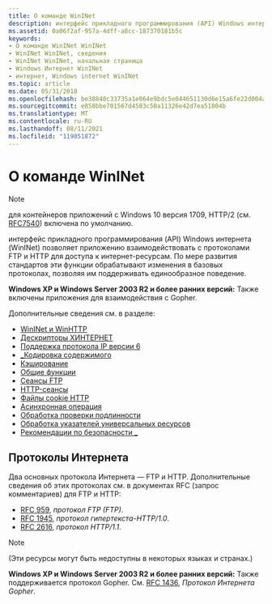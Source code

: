 ```yaml
---
title: О команде WinINet
description: интерфейс прикладного программирования (API) Windows интернета (WinINet) позволяет приложению взаимодействовать с протоколами FTP и HTTP для доступа к интернет-ресурсам.
ms.assetid: 0a06f2af-957a-4dff-a8cc-187370181b5c
keywords:
- О команде WinINet WinINet
- WinINet WinINet, сведения
- WinINet WinINet, начальная страница
- Windows Интернет WinINet
- интернет, Windows internet WinINet
ms.topic: article
ms.date: 05/31/2018
ms.openlocfilehash: be38840c33735a1e064e9bdc5e044651130d6e15a6fe22d004a2e8d7c29bf140
ms.sourcegitcommit: e858bbe701567d4583c50a11326e42d7ea51804b
ms.translationtype: MT
ms.contentlocale: ru-RU
ms.lasthandoff: 08/11/2021
ms.locfileid: "119051872"
---
```

# <a name="about-wininet"></a>О команде WinINet

> [!NOTE]
> для контейнеров приложений с Windows 10 версия 1709, HTTP/2 (см. [RFC7540](https://tools.ietf.org/html/rfc7540)) включена по умолчанию.

интерфейс прикладного программирования (API) Windows интернета (WinINet) позволяет приложению взаимодействовать с протоколами FTP и HTTP для доступа к интернет-ресурсам. По мере развития стандартов эти функции обрабатывают изменения в базовых протоколах, позволяя им поддерживать единообразное поведение.

**Windows XP и Windows Server 2003 R2 и более ранних версий:** Также включены приложения для взаимодействия с Gopher.

Дополнительные сведения см. в разделе:

-   [WinINet и WinHTTP](wininet-vs-winhttp.md)
-   [Дескрипторы ХИНТЕРНЕТ](appendix-a-hinternet-handles.md)
-   [Поддержка протокола IP версии 6](ip-version-6-support.md)
-   [\_Кодировка содержимого](content-encoding.md)
-   [Кэширование](caching.md)
-   [Общие функции](common-functions.md)
-   [Сеансы FTP](ftp-sessions.md)
-   [HTTP-сеансы](http-sessions.md)
-   [Файлы cookie HTTP](http-cookies.md)
-   [Асинхронная операция](asynchronous-operation.md)
-   [Обработка проверки подлинности](handling-authentication.md)
-   [Обработка указателей универсальных ресурсов](handling-uniform-resource-locators.md)
-   [Рекомендации по безопасности \_](security-guidelines.md)

## <a name="internet-protocols"></a>Протоколы Интернета

Два основных протокола Интернета — FTP и HTTP. Дополнительные сведения об этих протоколах см. в документах RFC (запрос комментариев) для FTP и HTTP:

-   [RFC 959](https://www.ietf.org/rfc/rfc0959.txt), *протокол FTP (FTP)*.
-   [RFC 1945](ftp://ftp.isi.edu/in-notes/rfc1945.txt), *протокол гипертекста-HTTP/1.0*.
-   [RFC 2616](https://www.ietf.org/rfc/rfc2616.txt), *протокол HTTP/1.1*.

> [!NOTE]  
> (Эти ресурсы могут быть недоступны в некоторых языках и странах.)

**Windows XP и Windows Server 2003 R2 и более ранних версий:** Также поддерживается протокол Gopher. См. [RFC 1436](https://www.ietf.org/rfc/rfc1436.txt), *Протокол Интернета Gopher*.
